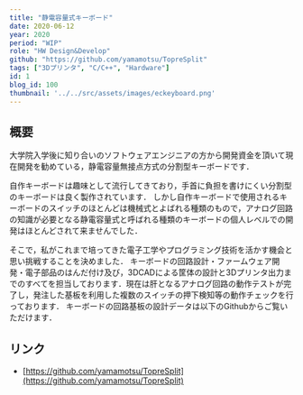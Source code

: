 ```yaml
---
title: "静電容量式キーボード"
date: 2020-06-12
year: 2020
period: "WIP"
role: "HW Design&Develop"
github: "https://github.com/yamamotsu/TopreSplit"
tags: ["3Dプリンタ", "C/C++", "Hardware"]
id: 1
blog_id: 100
thumbnail: '../../src/assets/images/eckeyboard.png'
---
```


## 概要
大学院入学後に知り合いのソフトウェアエンジニアの方から開発資金を頂いて現在開発を勧めている，静電容量無接点方式の分割型キーボードです．

自作キーボードは趣味として流行してきており，手首に負担を書けにくい分割型のキーボードは良く製作されています．
しかし自作キーボードで使用されるキーボードのスイッチのほとんどは機械式とよばれる種類のもので，アナログ回路の知識が必要となる静電容量式と呼ばれる種類のキーボードの個人レベルでの開発はほとんどされて来ませんでした．

そこで，私がこれまで培ってきた電子工学やプログラミング技術を活かす機会と思い挑戦することを決めました．
キーボードの回路設計・ファームウェア開発・電子部品のはんだ付け及び，3DCADによる筐体の設計と3Dプリンタ出力までのすべてを担当しております．現在は肝となるアナログ回路の動作テストが完了し，発注した基板を利用した複数のスイッチの押下検知等の動作チェックを行っております．
キーボードの回路基板の設計データは以下のGithubからご覧いただけます．

## リンク

- [https://github.com/yamamotsu/TopreSplit](https://github.com/yamamotsu/TopreSplit)